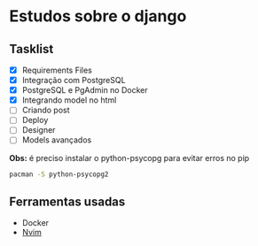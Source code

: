 # Estudos sobre o django

## Tasklist

  - [x] Requirements Files
  - [x] Integração com PostgreSQL
  - [x] PostgreSQL e PgAdmin no Docker
  - [x] Integrando model no html
  - [ ] Criando post
  - [ ] Deploy
  - [ ] Designer
  - [ ] Models avançados
  
  __Obs:__ 
    é preciso instalar o python-psycopg para evitar erros no pip
  ```bash
pacman -S python-psycopg2
```

## Ferramentas usadas
  
  - Docker
  - [Nvim](https://github.com/caiolul/nvim.git)
